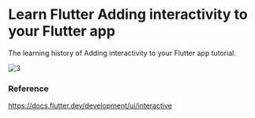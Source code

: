 # Learn Flutter Adding interactivity to your Flutter app
The learning history of Adding interactivity to your Flutter app tutorial.

![3](https://user-images.githubusercontent.com/33342822/176929690-0d7ea399-6a4c-4878-b6ea-b856ff44026b.png)

### Reference
https://docs.flutter.dev/development/ui/interactive
